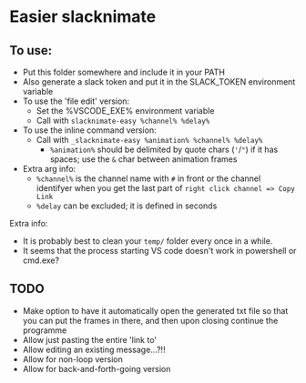 # Easier slacknimate

## To use:
- Put this folder somewhere and include it in your PATH
- Also generate a slack token and put it in the SLACK_TOKEN environment variable
- To use the 'file edit' version:
  - Set the %VSCODE_EXE% environment variable 
  - Call with `slacknimate-easy %channel% %delay%`
- To use the inline command version:
  - Call with `_slacknimate-easy %animation% %channel% %delay%`
    - `%animation%` should be delimited by quote chars (`'`/`"`) if it has spaces; use the `&` char between animation frames
- Extra arg info:
  - `%channel%` is the channel name with `#` in front or the channel identifyer when you get the last part of `right click channel => Copy Link` 
  - `%delay` can be excluded; it is defined in seconds

Extra info:
- It is probably best to clean your `temp/` folder every once in a while.
- It seems that the process starting VS code doesn't work in powershell or cmd.exe?

## TODO
- Make option to have it automatically open the generated txt file so that you can put the frames in there, and then upon closing continue the programme
- Allow just pasting the entire 'link to'
- Allow editing an existing message...?!!
- Allow for non-loop version
- Allow for back-and-forth-going version